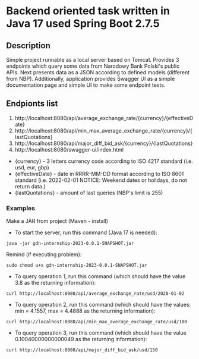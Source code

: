 # Backend oriented task written in Java 17 used Spring Boot 2.7.5

## Description

Simple project runnable as a local server based on Tomcat. Provides 3 endpoints which query some data from Narodowy Bank Polski's public APIs.
Next presents data as a JSON according to defined models (different from NBP).
Additionally, application provides Swagger UI as a simple documentation page and simple UI to make some endpoint tests.



## Endpionts list

1. http://localhost:8080/api/average_exchange_rate/{currency}/{effectiveDate}
2. http://localhost:8080/api/min_max_average_exchange_rate/{currency}/{lastQuotations}
3. http://localhost:8080/api/major_diff_bid_ask/{currency}/{lastQuotations}
4. http://localhost:8080/swagger-ui/index.html

- {currency} - 3 letters currency code according to ISO 4217 standard (i.e. usd, eur, gbp)
- {effectiveDate} - date in RRRR-MM-DD format according to ISO 8601 standard (i.e. 2022-02-01 NOTICE: Weekend dates or holidays, do not return data.)
- {lastQuotations} - amount of last queries (NBP's limit is 255)


### Examples
Make a JAR from project (Maven - install)

- To start the server, run this command (Java 17 is needed):
```
java -jar gdn-internship-2023-0.0.1-SNAPSHOT.jar
```
Remind (if executing problem): 
```
sudo chmod u+x gdn-internship-2023-0.0.1-SNAPSHOT.jar
```
- To query operation 1, run this command (which should have the value 3.8 as the returning information):
```
curl http://localhost:8080/api/average_exchange_rate/usd/2020-01-02
```
- To query operation 2, run this command (which should have the values: min = 4.1557, max = 4.4888 as the returning information):
```
curl http://localhost:8080/api/min_max_average_exchange_rate/usd/100
```
- To query operation 3, run this command (which should have the value 0.10040000000000049 as the returning information):
```
curl http://localhost:8080/api/major_diff_bid_ask/usd/150
```